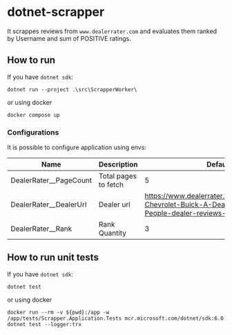 # dotnet-scrapper

It scrappes reviews from `www.dealerrater.com` and evaluates them ranked by Username and sum of POSITIVE ratings.
## How to run

If you have `dotnet sdk`:

```
dotnet run --project .\src\ScrapperWorker\
```

or using docker

```
docker compose up
```

### Configurations

It is possible to configure application using envs:

| Name                   | Description          | Default                                                                                                 |
| ---------------------- | -------------------- | ------------------------------------------------------------------------------------------------------- |
| DealerRater__PageCount | Total pages to fetch | 5                                                                                                       |
| DealerRater__DealerUrl | Dealer url           | https://www.dealerrater.com/dealer/McKaig-Chevrolet-Buick-A-Dealer-For-The-People-dealer-reviews-23685/ |
| DealerRater__Rank      | Rank Quantity        | 3                                                                                                       |


## How to run unit tests

If you have `dotnet sdk`:

```
dotnet test
```

or using docker

```
docker run --rm -v ${pwd}:/app -w /app/tests/Scrapper.Application.Tests mcr.microsoft.com/dotnet/sdk:6.0 dotnet test --logger:trx
```


